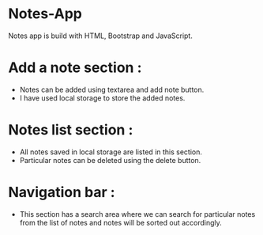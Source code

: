 # Notes-App
Notes app is build with HTML, Bootstrap and JavaScript.

# Add a note section :
- Notes can be added using textarea and add note button.
- I have used local storage to store the added notes.

# Notes list section :
- All notes saved in local storage are listed in this section.
- Particular notes can be deleted using the delete button.

# Navigation bar :
- This section has a search area where we can search for particular notes from the list of notes and notes will be sorted out accordingly.
